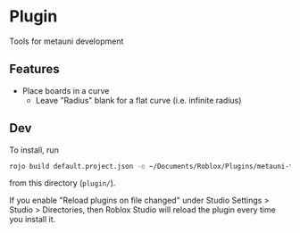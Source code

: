 # Plugin

Tools for metauni development

## Features
- Place boards in a curve
	- Leave "Radius" blank for a flat curve (i.e. infinite radius)

## Dev
To install, run 
```bash
rojo build default.project.json -o ~/Documents/Roblox/Plugins/metauni-tools.rbxm
```
from this directory (`plugin/`).

If you enable "Reload plugins on file changed" under Studio Settings > Studio > Directories,
then Roblox Studio will reload the plugin every time you install it.
